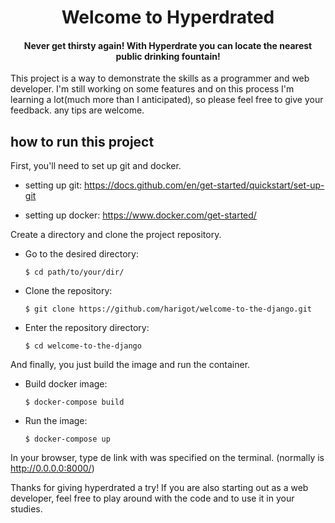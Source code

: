 <div align="center">
  <h1> Welcome to Hyperdrated  </h1>
  <h4> Never get thirsty again! With Hyperdrate you can locate the nearest public drinking fountain! </h4>
</div>

This project is a way to demonstrate the skills as a programmer and web developer. I'm still working on some features and on this process I'm learning a lot(much more than I anticipated), so please feel free to give your feedback. any tips are welcome.
##
## how to run this project
First, you'll need to set up git and docker.
- setting up git:
    https://docs.github.com/en/get-started/quickstart/set-up-git
    
- setting up docker:
    https://www.docker.com/get-started/

Create a directory and clone the project repository.
 - Go to the desired directory:
 
    `$ cd path/to/your/dir/`
 
 - Clone the repository:
  
    `$ git clone https://github.com/harigot/welcome-to-the-django.git`

- Enter the repository directory:

    `$ cd welcome-to-the-django`

And finally, you just build the image and run the container.
 - Build docker image:
 
   `$ docker-compose build`
   
- Run the image:
  
    `$ docker-compose up`

In your browser, type de link with was specified on the terminal. (normally is http://0.0.0.0:8000/)

Thanks for giving hyperdrated a try!
If you are also starting out as a web developer, feel free to play around with the code and to use it in your studies.
